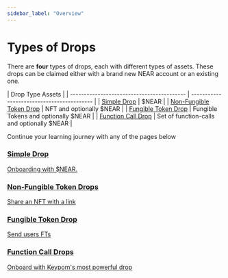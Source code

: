 ```yaml
---
sidebar_label: "Overview"
---
```

# Types of Drops
There are **four** types of drops, each with different types of assets. These drops can be claimed either with a brand new NEAR account or an existing one.


| Drop Type                                  Assets                                                                                                                                           |
| ------------------------------------------ | ------------------------------------------ |
| [Simple Drop](simple-drops.md)             | $NEAR                                      |
| [Non-Fungible Token Drop](nft-drops.md)    | NFT and optionally $NEAR                   |
| [Fungible Token Drop](ft-drops.md)         | Fungible Tokens and optionally $NEAR       |
| [Function Call Drop](fc-drops.md)          | Set of function-calls and optionally $NEAR |

Continue your learning journey with any of the pages below

<div class="container">
  <div class="row">
    <div class="col">
      <a href="simple-drops">
        <div class="card h-100 card-body">
          <div class="card__body">
            <h3 class="small-bottom-padding">Simple Drop</h3>
            <p class="neutraltext">Onboarding with $NEAR.</p>
          </div>
        </div>
      </a>
    </div>
    <div class="col">
      <a href="nft-drops">
        <div class="card h-100 card-body">
          <div class="card__body">
            <h3 class="small-bottom-padding">Non-Fungible Token Drops</h3>
              <p class="neutraltext">Share an NFT with a link</p>
          </div>
        </div>
      </a>
    </div>
  </div>
  <div class="row">
    <div class="col">
      <a href="ft-drops">
        <div class="card h-100 card-body">
          <div class="card__body">
            <h3 class="small-bottom-padding">Fungible Token Drop</h3>
            <p class="neutraltext">Send users FTs</p>
          </div>
        </div>
      </a>
    </div>
    <div class="col">
      <a href="fc-drops">
        <div class="card h-100 card-body">
          <div class="card__body">
            <h3 class="small-bottom-padding">Function Call Drops</h3>
              <p class="neutraltext">Onboard with Keypom's most powerful drop</p>
          </div>
        </div>
      </a>
    </div>
  </div>
</div>
<br></br>

